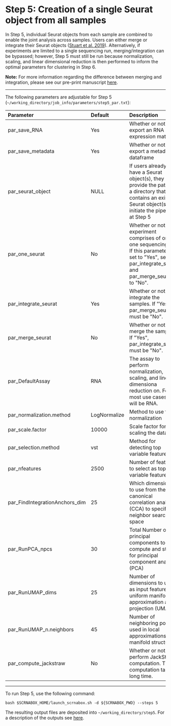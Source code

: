 # Step 5: Creation of a single Seurat object from all samples 
In Step 5, individual Seurat objects from each sample are combined to enable the joint analysis across samples. Users can either merge or integrate their Seurat objects ([Stuart et al. 2019](https://pubmed.ncbi.nlm.nih.gov/31178118/)). Alternatively, if experiments are limited to a single sequencing run, merging/integration can be bypassed; however, Step 5 must still be run because normalization, scaling, and linear dimensional reduction is then performed to inform the optimal parameters for clustering in Step 6.

**Note:** For more information regarding the difference between merging and integration, please see our pre-print manuscript [here]().
 - - - -

The following parameters are adjustable for Step 5 (`~/working_directory/job_info/parameters/step5_par.txt`):

|Parameter|Default|Description|
|:--|:--|:--|
|par_save_RNA| Yes| Whether or not to export an RNA expression matrix|
|par_save_metadata| Yes|Whether or not to export a metadata dataframe|
|par_seurat_object| NULL |If users already have a Seurat object(s), they may provide the path to a directory that contains an existing Seurat object(s) to initiate the pipeline at Step 5|
|par_one_seurat| No| Whether or not the experiment comprises of only one sequencing run. If this parameter is set to "Yes", set par_integrate_seurat and par_merge_seurat to "No".|
|par_integrate_seurat| Yes| Whether or not to integrate the samples. If "Yes", par_merge_seurat must be "No". |
|par_merge_seurat| No| Whether or not to merge the samples. If "Yes", par_integrate_seurat must be "No". |
|par_DefaultAssay|RNA|The assay to perform normalization, scaling, and linear dimensiona reduction on. For most use cases this will be RNA.|
|par_normalization.method|LogNormalize|Method to use for normalization|
|par_scale.factor|10000|Scale factor for scaling the data|
|par_selection.method|vst|Method for detecting top variable features|
|par_nfeatures|2500|Number of features to select as top variable features|
|par_FindIntegrationAnchors_dim|25|Which dimensions to use from the canonical correlation analysis (CCA) to specify the neighbor search space|
|par_RunPCA_npcs|30| Total Number of principal components to compute and store for principal component analysis (PCA)|
|par_RunUMAP_dims|25| Number of dimensions to use as input features for uniform manifold approximation and projection (UMAP)|
|par_RunUMAP_n.neighbors|45|Number of neighboring points used in local approximations of manifold structure|
|par_compute_jackstraw |No|Whether or not to perform JackStraw computation. This computation takes a long time.|


 - - - -

To run Step 5, use the following command:
```
bash $SCRNABOX_HOME/launch_scrnabox.sh -d ${SCRNABOX_PWD} --steps 5
```
The resulting output files are deposited into `~/working_directory/step5`. For a description of the outputs see [here](outputs.md).

